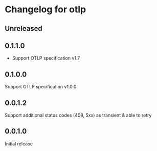 # Changelog for otlp

## Unreleased

## 0.1.1.0

- Support OTLP specification v1.7

## 0.1.0.0

Support OTLP specification v1.0.0

## 0.0.1.2

Support additional status codes (408, 5xx) as transient & able to retry

## 0.0.1.0

Initial release
